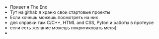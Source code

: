 - Привет я The End
- Тут на githab я храню свои стартовые проекты
- Если хочешь можешь посмотреть на них
- для справки там C/C++, HTML and CSS, Pyton и работы в протеусе
- если есть желание можешь покритиковать меня)
- 

<!---
0TheEnd0/0TheEnd0 is a ✨ special ✨ repository because its `README.md` (this file) appears on your GitHub profile.
You can click the Preview link to take a look at your changes.
--->
